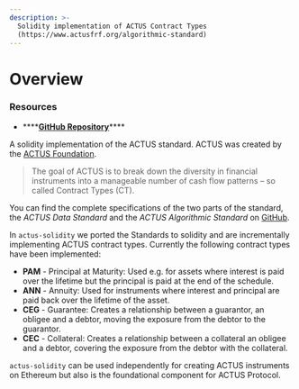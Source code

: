 ```yaml
---
description: >-
  Solidity implementation of ACTUS Contract Types
  (https://www.actusfrf.org/algorithmic-standard)
---
```


# Overview

### Resources

* \*\*\*\*[**GitHub Repository**](https://github.com/atpar/ap-monorepo/tree/master/packages/actus-solidity)\*\*\*\*

A solidity implementation of the ACTUS standard. ACTUS was created by the [ACTUS Foundation](https://www.actusfrf.org). 

> The goal of ACTUS is to break down the diversity in financial instruments into a manageable number of cash flow patterns – so called Contract Types \(CT\).

You can find the complete specifications of the two parts of the standard, the _ACTUS Data Standard_ and the _ACTUS Algorithmic Standard_ on [GitHub](https://github.com/actusfrf).

In `actus-solidity` we ported the Standards to solidity and are incrementally implementing ACTUS contract types. Currently the following contract types have been implemented:

* **PAM** - Principal at Maturity: Used e.g. for assets where interest is paid over the lifetime but the principal is paid at the end of the schedule.
* **ANN** - Annuity: Used for instruments where interest and principal are paid back over the lifetime of the asset.
* **CEG** - Guarantee: Creates a relationship between a guarantor, an obligee and a debtor, moving the exposure from the debtor to the guarantor.
* **CEC** - Collateral: Creates a relationship between a collateral an obligee and a debtor, covering the exposure from the debtor with the collateral.

`actus-solidity` can be used independently for creating ACTUS instruments on Ethereum but also is the foundational component for ACTUS Protocol.





